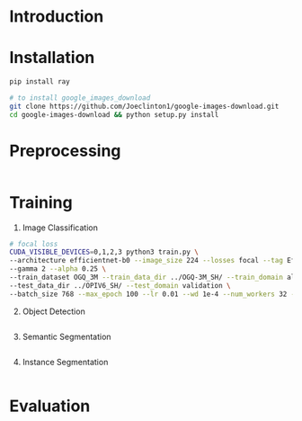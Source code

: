 
# Introduction

# Installation
```sh
pip install ray

# to install google_images_download
git clone https://github.com/Joeclinton1/google-images-download.git
cd google-images-download && python setup.py install
```

# Preprocessing
```sh
```

# Training

1. Image Classification

```sh
# focal loss
CUDA_VISIBLE_DEVICES=0,1,2,3 python3 train.py \
--architecture efficientnet-b0 --image_size 224 --losses focal --tag EfficientNet-b0@Focal@OGQ-3M \
--gamma 2 --alpha 0.25 \
--train_dataset OGQ_3M --train_data_dir ../OGQ-3M_SH/ --train_domain all \
--test_data_dir ../OPIV6_SH/ --test_domain validation \
--batch_size 768 --max_epoch 100 --lr 0.01 --wd 1e-4 --num_workers 32 --print_ratio 0.01
```

2. Object Detection

```sh
```

3. Semantic Segmentation

```sh
```

4. Instance Segmentation

```sh
```


# Evaluation

```sh
```